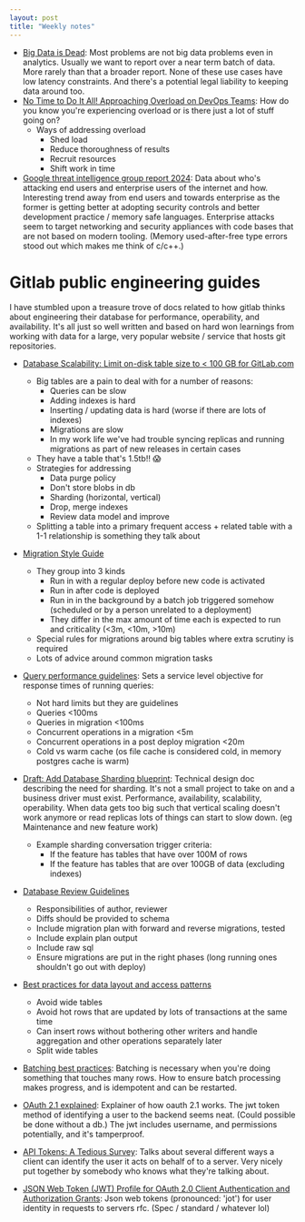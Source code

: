 ```yaml
---
layout: post
title: "Weekly notes"
---
```


* [Big Data is Dead](https://motherduck.com/blog/big-data-is-dead/): Most problems are not big data
  problems even in analytics. Usually we want to report over a near term batch of data. More rarely
  than that a broader report. None of these use cases have low latency constraints. And there's a
  potential legal liability to keeping data around too.
* [No Time to Do It All! Approaching Overload on DevOps Teams](https://www.youtube.com/watch?v=GIWz619iXn0): How do you
  know you're experiencing overload or is there just a lot of stuff going on?
    * Ways of addressing overload
        * Shed load
        * Reduce thoroughness of results
        * Recruit resources
        * Shift work in time
* [Google threat intelligence group report 2024](https://cloud.google.com/blog/topics/threat-intelligence/2024-zero-day-trends): Data about who's attacking end users and enterprise users of the internet and how. Interesting trend away from end users and towards enterprise as the former is getting better at adopting security controls and better development practice / memory safe languages. Enterprise attacks seem to target networking and security appliances with code bases that are not based on modern tooling. (Memory used-after-free type errors stood out which makes me think of c/c++.)

# Gitlab public engineering guides

I have stumbled upon a treasure trove of docs related to how gitlab thinks about engineering their database for performance, operability, and availability. It's all just so well written and based on hard won learnings from working with data for a large, very popular website / service that hosts git repositories.

* [Database Scalability: Limit on-disk table size to < 100 GB for GitLab.com](https://handbook.gitlab.com/handbook/engineering/architecture/design-documents/database_size_limits/)
  * Big tables are a pain to deal with for a number of reasons:
    * Queries can be slow
    * Adding indexes is hard
    * Inserting / updating data is hard (worse if there are lots of indexes)
    * Migrations are slow
    * In my work life we've had trouble syncing replicas and running migrations as part of new releases in certain cases
  * They have a table that's 1.5tb!! :scream:
  * Strategies for addressing
    * Data purge policy
    * Don't store blobs in db
    * Sharding (horizontal, vertical)
    * Drop, merge indexes
    * Review data model and improve
  * Splitting a table into a primary frequent access + related table with a 1-1 relationship is something they talk about
* [Migration Style Guide](https://docs.gitlab.com/development/migration_style_guide/)
  * They group into 3 kinds
    * Run in with a regular deploy before new code is activated
    * Run in after code is deployed
    * Run in in the background by a batch job triggered somehow (scheduled or by a person unrelated to a deployment)
    * They differ in the max amount of time each is expected to run and criticality (<3m, <10m, >10m)
  * Special rules for migrations around big tables where extra scrutiny is required
  * Lots of advice around common migration tasks
* [Query performance guidelines](https://docs.gitlab.com/development/database/query_performance/#timing-guidelines-for-queries): Sets a service level objective for response times of running queries:
  * Not hard limits but they are guidelines
  * Queries <100ms
  * Queries in migration <100ms
  * Concurrent operations in a migration <5m 
  * Concurrent operations in a post deploy migration <20m
  * Cold vs warm cache (os file cache is considered cold, in memory postgres cache is warm)
* [Draft: Add Database Sharding blueprint](https://gitlab.com/gitlab-org/gitlab/-/merge_requests/64115): Technical design doc describing the need for sharding. It's not a small project to take on and a business driver must exist. Performance, availability, scalability, operability. When data gets too big such that vertical scaling doesn't work anymore or read replicas lots of things can start to slow down. (eg Maintenance and new feature work)
  * Example sharding conversation trigger criteria:
    * If the feature has tables that have over 100M of rows
    * If the feature has tables that are over 100GB of data (excluding indexes)
* [Database Review Guidelines](https://docs.gitlab.com/development/database_review/)
  * Responsibilities of author, reviewer
  * Diffs should be provided to schema
  * Include migration plan with forward and reverse migrations, tested
  * Include explain plan output
  * Include raw sql
  * Ensure migrations are put in the right phases (long running ones shouldn't go out with deploy)
* [Best practices for data layout and access patterns](https://docs.gitlab.com/development/database/layout_and_access_patterns/)
  * Avoid wide tables
  * Avoid hot rows that are updated by lots of transactions at the same time
  * Can insert rows without bothering other writers and handle aggregation and other operations separately later
  * Split wide tables
* [Batching best practices](https://docs.gitlab.com/development/database/batching_best_practices/): Batching is necessary when you're doing something that touches many rows. How to ensure batch processing makes progress, and is idempotent and can be restarted.

* [OAuth 2.1 explained](https://connect2id.com/learn/oauth-2-1): Explainer of how oauth 2.1 works. The jwt token method of identifying a user to the backend seems neat. (Could possible be done without a db.) The jwt includes username, and permissions potentially, and it's tamperproof.
* [API Tokens: A Tedious Survey](https://fly.io/blog/api-tokens-a-tedious-survey/): Talks about several different ways a client can identify the user it acts on behalf of to a server. Very nicely put together by somebody who knows what they're talking about.
* [JSON Web Token (JWT) Profile for OAuth 2.0 Client Authentication and Authorization Grants](https://datatracker.ietf.org/doc/html/rfc7523): Json web tokens (pronounced: 'jot') for user identity in requests to servers rfc. (Spec / standard / whatever lol)
